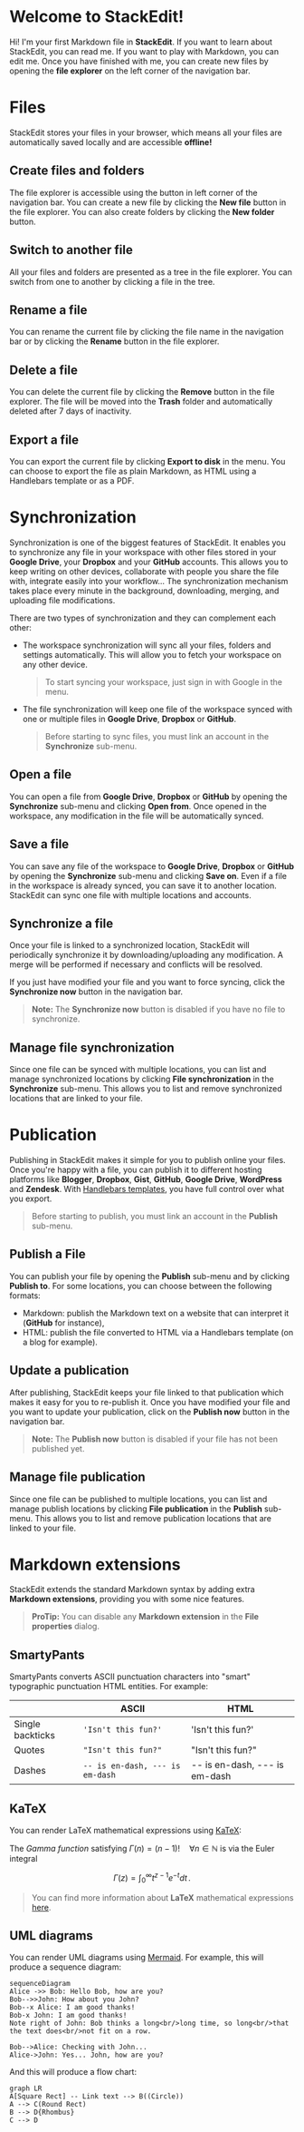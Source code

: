 # Welcome to StackEdit!

Hi! I'm your first Markdown file in **StackEdit**. If you want to learn about StackEdit, you can read me. If you want to play with Markdown, you can edit me. Once you have finished with me, you can create new files by opening the **file explorer** on the left corner of the navigation bar.


# Files

StackEdit stores your files in your browser, which means all your files are automatically saved locally and are accessible **offline!**

## Create files and folders

The file explorer is accessible using the button in left corner of the navigation bar. You can create a new file by clicking the **New file** button in the file explorer. You can also create folders by clicking the **New folder** button.

## Switch to another file

All your files and folders are presented as a tree in the file explorer. You can switch from one to another by clicking a file in the tree.

## Rename a file

You can rename the current file by clicking the file name in the navigation bar or by clicking the **Rename** button in the file explorer.

## Delete a file

You can delete the current file by clicking the **Remove** button in the file explorer. The file will be moved into the **Trash** folder and automatically deleted after 7 days of inactivity.

## Export a file

You can export the current file by clicking **Export to disk** in the menu. You can choose to export the file as plain Markdown, as HTML using a Handlebars template or as a PDF.


# Synchronization

Synchronization is one of the biggest features of StackEdit. It enables you to synchronize any file in your workspace with other files stored in your **Google Drive**, your **Dropbox** and your **GitHub** accounts. This allows you to keep writing on other devices, collaborate with people you share the file with, integrate easily into your workflow... The synchronization mechanism takes place every minute in the background, downloading, merging, and uploading file modifications.

There are two types of synchronization and they can complement each other:

- The workspace synchronization will sync all your files, folders and settings automatically. This will allow you to fetch your workspace on any other device.
	> To start syncing your workspace, just sign in with Google in the menu.

- The file synchronization will keep one file of the workspace synced with one or multiple files in **Google Drive**, **Dropbox** or **GitHub**.
	> Before starting to sync files, you must link an account in the **Synchronize** sub-menu.

## Open a file

You can open a file from **Google Drive**, **Dropbox** or **GitHub** by opening the **Synchronize** sub-menu and clicking **Open from**. Once opened in the workspace, any modification in the file will be automatically synced.

## Save a file

You can save any file of the workspace to **Google Drive**, **Dropbox** or **GitHub** by opening the **Synchronize** sub-menu and clicking **Save on**. Even if a file in the workspace is already synced, you can save it to another location. StackEdit can sync one file with multiple locations and accounts.

## Synchronize a file

Once your file is linked to a synchronized location, StackEdit will periodically synchronize it by downloading/uploading any modification. A merge will be performed if necessary and conflicts will be resolved.

If you just have modified your file and you want to force syncing, click the **Synchronize now** button in the navigation bar.

> **Note:** The **Synchronize now** button is disabled if you have no file to synchronize.

## Manage file synchronization

Since one file can be synced with multiple locations, you can list and manage synchronized locations by clicking **File synchronization** in the **Synchronize** sub-menu. This allows you to list and remove synchronized locations that are linked to your file.


# Publication

Publishing in StackEdit makes it simple for you to publish online your files. Once you're happy with a file, you can publish it to different hosting platforms like **Blogger**, **Dropbox**, **Gist**, **GitHub**, **Google Drive**, **WordPress** and **Zendesk**. With [Handlebars templates](http://handlebarsjs.com/), you have full control over what you export.

> Before starting to publish, you must link an account in the **Publish** sub-menu.

## Publish a File

You can publish your file by opening the **Publish** sub-menu and by clicking **Publish to**. For some locations, you can choose between the following formats:

- Markdown: publish the Markdown text on a website that can interpret it (**GitHub** for instance),
- HTML: publish the file converted to HTML via a Handlebars template (on a blog for example).

## Update a publication

After publishing, StackEdit keeps your file linked to that publication which makes it easy for you to re-publish it. Once you have modified your file and you want to update your publication, click on the **Publish now** button in the navigation bar.

> **Note:** The **Publish now** button is disabled if your file has not been published yet.

## Manage file publication

Since one file can be published to multiple locations, you can list and manage publish locations by clicking **File publication** in the **Publish** sub-menu. This allows you to list and remove publication locations that are linked to your file.


# Markdown extensions

StackEdit extends the standard Markdown syntax by adding extra **Markdown extensions**, providing you with some nice features.

> **ProTip:** You can disable any **Markdown extension** in the **File properties** dialog.


## SmartyPants

SmartyPants converts ASCII punctuation characters into "smart" typographic punctuation HTML entities. For example:

|                |ASCII                          |HTML                         |
|----------------|-------------------------------|-----------------------------|
|Single backticks|`'Isn't this fun?'`            |'Isn't this fun?'            |
|Quotes          |`"Isn't this fun?"`            |"Isn't this fun?"            |
|Dashes          |`-- is en-dash, --- is em-dash`|-- is en-dash, --- is em-dash|


## KaTeX

You can render LaTeX mathematical expressions using [KaTeX](https://khan.github.io/KaTeX/):

The *Gamma function* satisfying $\Gamma(n) = (n-1)!\quad\forall n\in\mathbb N$ is via the Euler integral

$$
\Gamma(z) = \int_0^\infty t^{z-1}e^{-t}dt\,.
$$

> You can find more information about **LaTeX** mathematical expressions [here](http://meta.math.stackexchange.com/questions/5020/mathjax-basic-tutorial-and-quick-reference).


## UML diagrams

You can render UML diagrams using [Mermaid](https://mermaidjs.github.io/). For example, this will produce a sequence diagram:

```mermaid
sequenceDiagram
Alice ->> Bob: Hello Bob, how are you?
Bob-->>John: How about you John?
Bob--x Alice: I am good thanks!
Bob-x John: I am good thanks!
Note right of John: Bob thinks a long<br/>long time, so long<br/>that the text does<br/>not fit on a row.

Bob-->Alice: Checking with John...
Alice->John: Yes... John, how are you?
```

And this will produce a flow chart:

```mermaid
graph LR
A[Square Rect] -- Link text --> B((Circle))
A --> C(Round Rect)
B --> D{Rhombus}
C --> D
```
<!--stackedit_data:
eyJkaXNjdXNzaW9ucyI6eyIyOUhuWkgycGtKb0ZTUUYxIjp7In
N0YXJ0Ijo3NTgsImVuZCI6ODk3LCJ0ZXh0IjoiQWxsIHlvdXIg
ZmlsZXMgYW5kIGZvbGRlcnMgYXJlIHByZXNlbnRlZCBhcyBhIH
RyZWUgaW4gdGhlIGZpbGUgZXhwbG9yZXIuIFlvdSBjYeKApiJ9
LCJ4Rm1TNEZjR2l5bkp6WEg2Ijp7InN0YXJ0IjoyNSwiZW5kIj
ozMTQsInRleHQiOiJIaSEgSSdtIHlvdXIgZmlyc3QgTWFya2Rv
d24gZmlsZSBpbiAqKlN0YWNrRWRpdCoqLiBJZiB5b3Ugd2FudC
B0byBsZWFybiBhYm91dCBT4oCmIn19LCJjb21tZW50cyI6eyJl
WEpUalVaeWU4UkVXY1hEIjp7ImRpc2N1c3Npb25JZCI6IjI5SG
5aSDJwa0pvRlNRRjEiLCJzdWIiOiJnaDo2NzcyOTYiLCJ0ZXh0
IjoiRWhsbyEiLCJjcmVhdGVkIjoxNjE5MTY1MDEwMTAwfSwibW
JQNDljQTZFa1BWMWQwOCI6eyJkaXNjdXNzaW9uSWQiOiJ4Rm1T
NEZjR2l5bkp6WEg2Iiwic3ViIjoiZ2g6Njc3Mjk2IiwidGV4dC
I6IldoZXJlIGlzIG15IGNvbW1lbnQ/IiwiY3JlYXRlZCI6MTYx
OTE2NTE5NDQwMH0sInN1MVRkSGl3VnY2THJFVGEiOnsiZGlzY3
Vzc2lvbklkIjoieEZtUzRGY0dpeW5KelhINiIsInN1YiI6Imdo
OjY3NzI5NiIsInRleHQiOiJEbyB5b3Uga25vdz8iLCJjcmVhdG
VkIjoxNjE5MTY1MjAwNDAwfX0sImhpc3RvcnkiOlsxODIxMTMw
NjIxXX0=
-->